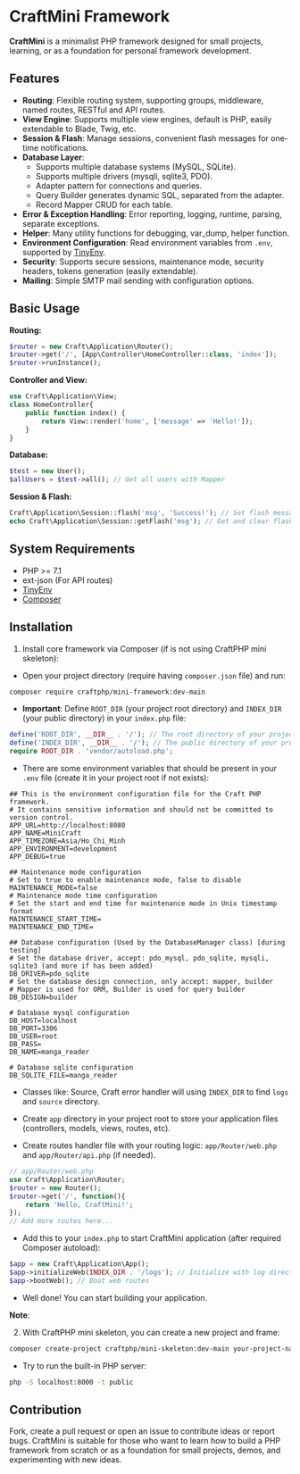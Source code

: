 # CraftMini Framework

**CraftMini** is a minimalist PHP framework designed for small projects, learning, or as a foundation for personal framework development.

## Features

- **Routing**: Flexible routing system, supporting groups, middleware, named routes, RESTful and API routes.
- **View Engine**: Supports multiple view engines, default is PHP, easily extendable to Blade, Twig, etc.
- **Session & Flash**: Manage sessions, convenient flash messages for one-time notifications.
- **Database Layer**: 
  - Supports multiple database systems (MySQL, SQLite).
  - Supports multiple drivers (mysqli, sqlite3, PDO).
  - Adapter pattern for connections and queries.
  - Query Builder generates dynamic SQL, separated from the adapter.
  - Record Mapper CRUD for each table.
- **Error & Exception Handling**: Error reporting, logging, runtime, parsing, separate exceptions.
- **Helper**: Many utility functions for debugging, var_dump, helper function.
- **Environment Configuration**: Read environment variables from `.env`, supported by [TinyEnv](https://github.com/datahihi1/tiny-env.git).
- **Security**: Supports secure sessions, maintenance mode, security headers, tokens generation (easily extendable).
- **Mailing**: Simple SMTP mail sending with configuration options.

## Basic Usage

**Routing:**
```php
$router = new Craft\Application\Router();
$router->get('/', [App\Controller\HomeController::class, 'index']);
$router->runInstance();
```

**Controller and View:**

```php
use Craft\Application\View;
class HomeController{
    public function index() {
        return View::render('home', ['message' => 'Hello!']);
    }
}
```

**Database:**
```php
$test = new User();
$allUsers = $test->all(); // Get all users with Mapper
```

**Session & Flash:**
```php
Craft\Application\Session::flash('msg', 'Success!'); // Set flash message
echo Craft\Application\Session::getFlash('msg'); // Get and clear flash message
```

## System Requirements
- PHP >= 7.1
- ext-json (For API routes)
- [TinyEnv](https://github.com/datahihi1/tiny-env.git)
- [Composer](https://getcomposer.org/)
## Installation
1. Install core framework via Composer (if is not using CraftPHP mini skeleton):

- Open your project directory (require having `composer.json` file) and run:

```bash
composer require craftphp/mini-framework:dev-main
```

- **Important**: Define `ROOT_DIR` (your project root directory) and `INDEX_DIR` (your public directory) in your `index.php` file:

```php
define('ROOT_DIR', __DIR__ . '/'); // The root directory of your project
define('INDEX_DIR', __DIR__ . '/'); // The public directory of your project (where index.php is located)
require ROOT_DIR . 'vendor/autoload.php';
```
- There are some environment variables that should be present in your `.env` file (create it in your project root if not exists):
```env
## This is the environment configuration file for the Craft PHP framework.
# It contains sensitive information and should not be committed to version control.
APP_URL=http://localhost:8080
APP_NAME=MiniCraft
APP_TIMEZONE=Asia/Ho_Chi_Minh
APP_ENVIRONMENT=development
APP_DEBUG=true

## Maintenance mode configuration
# Set to true to enable maintenance mode, false to disable
MAINTENANCE_MODE=false
# Maintenance mode time configuration
# Set the start and end time for maintenance mode in Unix timestamp format
MAINTENANCE_START_TIME=
MAINTENANCE_END_TIME=

## Database configuration (Used by the DatabaseManager class) [during testing]
# Set the database driver, accept: pdo_mysql, pdo_sqlite, mysqli, sqlite3 (and more if has been added)
DB_DRIVER=pdo_sqlite
# Set the database design connection, only accept: mapper, builder
# Mapper is used for ORM, Builder is used for query builder
DB_DESIGN=builder

# Database mysql configuration
DB_HOST=localhost
DB_PORT=3306
DB_USER=root
DB_PASS=
DB_NAME=manga_reader

# Database sqlite configuration
DB_SQLITE_FILE=manga_reader
```

- Classes like: Source, Craft error handler will using `INDEX_DIR` to find `logs` and `source` directory.

- Create `app` directory in your project root to store your application files (controllers, models, views, routes, etc).

- Create routes handler file with your routing logic: `app/Router/web.php` and `app/Router/api.php` (if needed).

```php
// app/Router/web.php
use Craft\Application\Router;
$router = new Router();
$router->get('/', function(){
    return 'Hello, CraftMini!';
});
// Add more routes here...
```

- Add this to your `index.php` to start CraftMini application (after required Composer autoload):
```php
$app = new Craft\Application\App();
$app->initializeWeb(INDEX_DIR . '/logs'); // Initialize with log directory (need to create it first)
$app->bootWeb(); // Boot web routes
```

- Well done! You can start building your application.

**Note**: 

2. With CraftPHP mini skeleton, you can create a new project and frame:

```bash
composer create-project craftphp/mini-skeleton:dev-main your-project-name
```

- Try to run the built-in PHP server:

```bash
php -S localhost:8000 -t public
```

## Contribution
Fork, create a pull request or open an issue to contribute ideas or report bugs.
CraftMini is suitable for those who want to learn how to build a PHP framework from scratch or as a foundation for small projects, demos, and experimenting with new ideas.